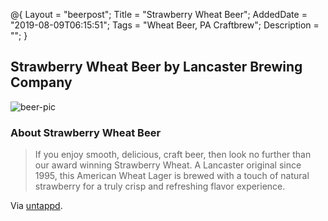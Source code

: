 @{
 Layout = "beerpost";
 Title = "Strawberry Wheat Beer";
 AddedDate = "2019-08-09T06:15:51";
 Tags = "Wheat Beer, PA Craftbrew";
 Description = "";
 }
 

## Strawberry Wheat Beer by Lancaster Brewing Company

![beer-pic]

### About Strawberry Wheat Beer

> If you enjoy smooth, delicious, craft beer, then look no further than our award winning Strawberry Wheat. A Lancaster original since 1995, this American Wheat Lager is brewed with a touch of natural strawberry for a truly crisp and refreshing flavor experience.

Via [untappd][untappd-url].

[untappd-url]: <https://untappd.com//b/lancaster-brewing-company-strawberry-wheat-beer/3880>
[beer-pic]: https://jasonpowley.com/assets/img/2019-08-09-strawberry-wheat-beer.jpeg "Strawberry Wheat Beer by Lancaster Brewing Company"

